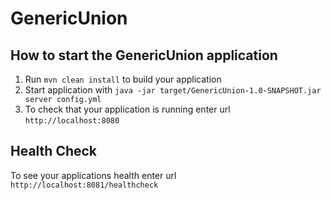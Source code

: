 # GenericUnion

How to start the GenericUnion application
---

1. Run `mvn clean install` to build your application
1. Start application with `java -jar target/GenericUnion-1.0-SNAPSHOT.jar server config.yml`
1. To check that your application is running enter url `http://localhost:8080`

Health Check
---

To see your applications health enter url `http://localhost:8081/healthcheck`
